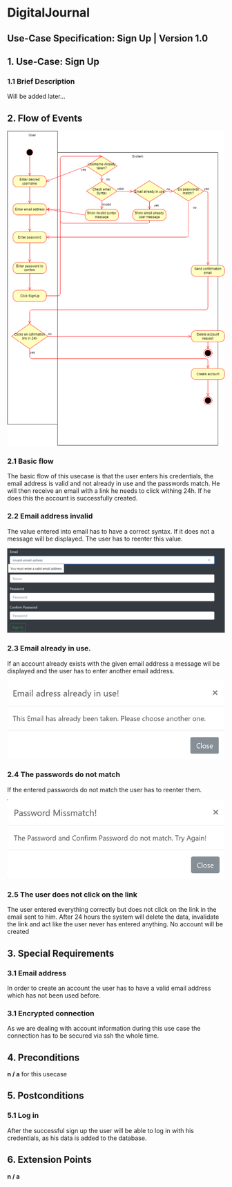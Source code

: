 # DigitalJournal
## Use-Case Specification: Sign Up | Version 1.0



## 1. Use-Case: Sign Up

### 1.1 Brief Description

Will be added later...

## 2. Flow of Events

![AD_SignUp](Activity_Diagram_SignUp.png)

### 2.1 Basic flow

The basic flow of this usecase is that the user enters his credentials, the email address is valid and not already in use and the passwords match. He will then receive an email with a link he needs to click withing 24h. If he does this the account is successfully created.

### 2.2 Email address invalid

The value entered into email has to have a correct syntax. If it does not a message will be displayed. The user has to reenter this value.

![invalid_email](invalid_email.png) 

### 2.3 Email already in use.

If an account already exists with the given email address a message wil be displayed and the user has to enter another email address.

![email_already_in_use](email_already_in_use.jpg)

### 2.4 The passwords do not match

If the entered passwords do not match the user has to reenter them.

![passwords_do_not_match](password_do_not_match.jpg)

### 2.5 The user does not click on the link

The user entered everything correctly but does not click on the link in the email sent to him. After 24 hours the system will delete the data, invalidate the link and act like the user never has entered anything. No account will be created 


## 3. Special Requirements

### 3.1 Email address

In order to create an account the user has to have a valid email address which has not been used before.

### 3.1 Encrypted connection

As we are dealing with account information during this use case the connection has to be secured via ssh the whole time.

## 4. Preconditions

**n / a** for this usecase

## 5. Postconditions

### 5.1 Log in

After the successful sign up the user will be able to log in with his credentials, as his data is added to the database.

## 6. Extension Points

**n / a**